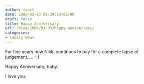 ```yaml
---
author: court
date: 2006-03-03 08:39:53+00:00
draft: false
title: Happy Anniversary
url: /blog/2006/03/03/happy-anniversary/
categories:
- Family News
---
```


For five years now Nikki continues to pay for a complete lapse of judgement.....  :-)

Happy Anniversary, baby.

I love you.
